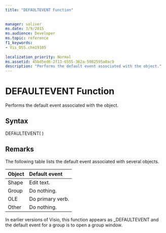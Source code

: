 ```yaml
---
title: "DEFAULTEVENT Function"
 
 
manager: soliver
ms.date: 3/9/2015
ms.audience: Developer
ms.topic: reference
f1_keywords:
- Vis_DSS.chm19105
 
localization_priority: Normal
ms.assetid: 45bd5ed6-2f13-6555-362a-5982595a0ac9
description: "Performs the default event associated with the object."
---
```


# DEFAULTEVENT Function

Performs the default event associated with the object.
  
## Syntax

DEFAULTEVENT( )
  
## Remarks

The following table lists the default event associated with several objects.
  
|**Object**|**Default event**|
|:-----|:-----|
|Shape  <br/> |Edit text.  <br/> |
|Group  <br/> |Do nothing.  <br/> |
|OLE  <br/> |Do primary verb.  <br/> |
|Other  <br/> |Do nothing.  <br/> |
   
In earlier versions of Visio, this function appears as _DEFAULTEVENT and the default event for a group is to open a group window. 
  

